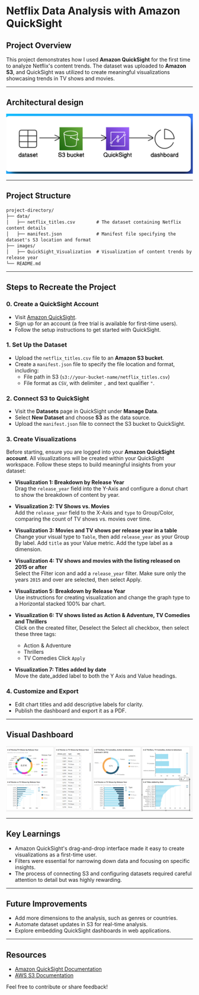 # Netflix Data Analysis with Amazon QuickSight

## Project Overview
This project demonstrates how I used **Amazon QuickSight** for the first time to analyze Netflix's content trends. The dataset was uploaded to **Amazon S3**, and QuickSight was utilized to create meaningful visualizations showcasing trends in TV shows and movies.

---
## Architectural design

![Architectural Design](images/architectural_design.png)

---
## Project Structure
```
project-directory/
├── data/
│   ├── netflix_titles.csv        # The dataset containing Netflix content details
│   ├── manifest.json             # Manifest file specifying the dataset's S3 location and format
├── images/
│   ├── QuickSight_Visualization  # Visualization of content trends by release year
└── README.md                     
```

---

## Steps to Recreate the Project

### 0. **Create a QuickSight Account**
- Visit [Amazon QuickSight](https://quicksight.aws.amazon.com/).
- Sign up for an account (a free trial is available for first-time users).
- Follow the setup instructions to get started with QuickSight.

### 1. **Set Up the Dataset**
- Upload the `netflix_titles.csv` file to an **Amazon S3 bucket**.
- Create a `manifest.json` file to specify the file location and format, including:
  - File path in S3 (`s3://your-bucket-name/netflix_titles.csv`)
  - File format as `CSV`, with delimiter `,` and text qualifier `"`.

### 2. **Connect S3 to QuickSight**
- Visit the **Datasets** page in QuickSight under **Manage Data**.
- Select **New Dataset** and choose **S3** as the data source.
- Upload the `manifest.json` file to connect the S3 bucket to QuickSight.

### 3. **Create Visualizations**

Before starting, ensure you are logged into your **Amazon QuickSight account**. All visualizations will be created within your QuickSight workspace. Follow these steps to build meaningful insights from your dataset:
- **Visualization 1: Breakdown by Release Year**  
  Drag the `release_year` field into the Y-Axis and configure a donut chart to show the breakdown of content by year.

- **Visualization 2: TV Shows vs. Movies**  
  Add the `release_year` field to the X-Axis and `type` to Group/Color, comparing the count of TV shows vs. movies over time.

- **Visualization 3: Movies and TV shows per release year in a table**  
  Change your visual type to `Table`, then add `release_year` as your Group By label. Add `title` as your Value metric. Add the type label as a dimension.

- **Visualization 4: TV shows and movies with the listing released on 2015 or after**  
  Select the Filter icon and add a `release_year` filter. Make sure only the years `2015` and over are selected, then select Apply. 

- **Visualization 5: Breakdown by Release Year**  
  Use instructions for creating visualization and change the graph type to a Horizontal stacked 100% bar chart.

- **Visualization 6: TV shows listed as Action & Adventure, TV Comedies and Thrillers**  
  Click on the created filter, Deselect the Select all checkbox, then select these three tags:
  - Action & Adventure
  - Thrillers
  - TV Comedies
  Click `Apply` 

- **Visualization 7: Titles added by date**  
  Move the date_added label to both the Y Axis and Value headings.

### 4. **Customize and Export**
- Edit chart titles and add descriptive labels for clarity.
- Publish the dashboard and export it as a PDF.

---
##  Visual Dashboard

![Visual Dashboard](images/visual_dashboard.png)

---
## Key Learnings
- Amazon QuickSight's drag-and-drop interface made it easy to create visualizations as a first-time user.
- Filters were essential for narrowing down data and focusing on specific insights.
- The process of connecting S3 and configuring datasets required careful attention to detail but was highly rewarding.

---

## Future Improvements
- Add more dimensions to the analysis, such as genres or countries.
- Automate dataset updates in S3 for real-time analysis.
- Explore embedding QuickSight dashboards in web applications.

---

## Resources
- [Amazon QuickSight Documentation](https://docs.aws.amazon.com/quicksight/)
- [AWS S3 Documentation](https://docs.aws.amazon.com/s3/)

Feel free to contribute or share feedback!
